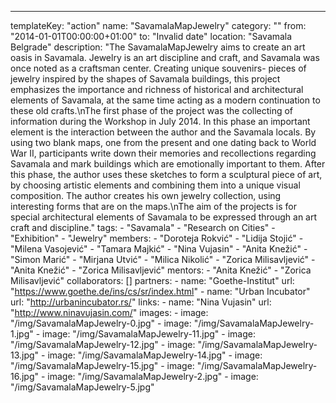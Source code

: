 ---
  templateKey: "action"
  name: "SavamalaMapJewelry"
  category: ""
  from: "2014-01-01T00:00:00+01:00"
  to: "Invalid date"
  location: "Savamala Belgrade"
  description: "The SavamalaMapJewelry aims to create an art oasis in Savamala. Jewelry is an art discipline and craft, and Savamala was once noted as a craftsman center. Creating unique souvenirs- pieces of jewelry inspired by the shapes of Savamala buildings, this project emphasizes the importance and richness of historical and architectural elements of Savamala, at the same time acting as a modern continuation to these old crafts.\nThe first phase of the project was the collecting of information during the Workshop in July 2014. In this phase an important element is the interaction between the author and the Savamala locals. By using two blank maps, one from the present and one dating back to World War II, participants write down their memories and recollections regarding Savamala and mark buildings which are emotionally important to them. After this phase, the author uses these sketches to form a sculptural piece of art, by choosing artistic elements and combining them into a unique visual composition. The author creates his own jewelry collection, using interesting forms that are on the maps.\nThe aim of the projects is for special architectural elements of Savamala to be expressed through an art craft and discipline."
  tags: 
    - "Savamala"
    - "Research on Cities"
    - "Exhibition"
    - "Jewelry"
  members: 
    - "Doroteja Rokvić"
    - "Lidija Stojić"
    - "Milena Vasojević"
    - "Tamara Majkić"
    - "Nina Vujasin"
    - "Anita Knežić"
    - "Simon Marić"
    - "Mirjana Utvić"
    - "Milica Nikolić"
    - "Zorica Milisavljević"
    - "Anita Knežić"
    - "Zorica Milisavljević"
  mentors: 
    - "Anita Knežić"
    - "Zorica Milisavljević"
  collaborators: []
  partners: 
    - 
      name: "Goethe-Institut"
      url: "https://www.goethe.de/ins/cs/sr/index.html"
    - 
      name: "Urban Incubator"
      url: "http://urbanincubator.rs/"
  links: 
    - 
      name: "Nina Vujasin"
      url: "http://www.ninavujasin.com/"
  images: 
    - 
      image: "/img/SavamalaMapJewelry-0.jpg"
    - 
      image: "/img/SavamalaMapJewelry-1.jpg"
    - 
      image: "/img/SavamalaMapJewelry-11.jpg"
    - 
      image: "/img/SavamalaMapJewelry-12.jpg"
    - 
      image: "/img/SavamalaMapJewelry-13.jpg"
    - 
      image: "/img/SavamalaMapJewelry-14.jpg"
    - 
      image: "/img/SavamalaMapJewelry-15.jpg"
    - 
      image: "/img/SavamalaMapJewelry-16.jpg"
    - 
      image: "/img/SavamalaMapJewelry-2.jpg"
    - 
      image: "/img/SavamalaMapJewelry-5.jpg"
